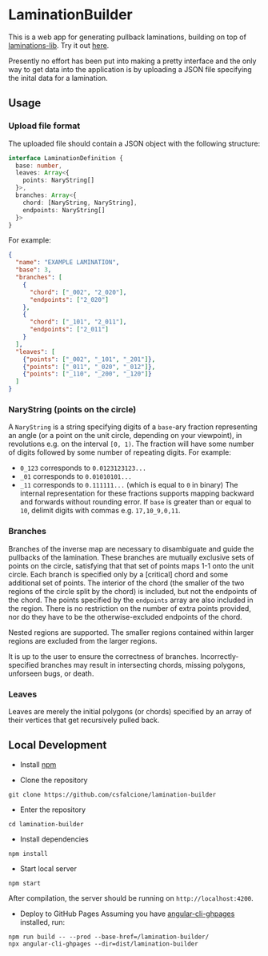 # LaminationBuilder
This is a web app for generating pullback laminations, building on top of <a href="https://github.com/csfalcione/laminations-lib">laminations-lib</a>. Try it out <a href="https://csfalcione.github.io/lamination-builder">here</a>.

Presently no effort has been put into making a pretty interface and the only way to get data into the application is by uploading a JSON file specifying the inital data for a lamination.

## Usage

### Upload file format
The uploaded file should contain a JSON object with the following structure:
```typescript
interface LaminationDefinition {
  base: number,
  leaves: Array<{
    points: NaryString[]
  }>,
  branches: Array<{
    chord: [NaryString, NaryString],
    endpoints: NaryString[]
  }>
}
```

For example:
```json
{
  "name": "EXAMPLE LAMINATION",
  "base": 3,
  "branches": [
    {
      "chord": ["_002", "2_020"],
      "endpoints": ["2_020"]
    },
    {
      "chord": ["_101", "2_011"],
      "endpoints": ["2_011"]
    }
  ],
  "leaves": [
    {"points": ["_002", "_101", "_201"]},
    {"points": ["_011", "_020", "_012"]},
    {"points": ["_110", "_200", "_120"]}
  ]
}
```


### NaryString (points on the circle)
A `NaryString` is a string specifying digits of a `base`-ary fraction representing an angle (or a point on the unit circle, depending on your viewpoint), in revolutions e.g. on the interval `[0, 1)`. The fraction will have some number of digits followed by some number of repeating digits. For example:
- `0_123` corresponds to `0.0123123123...`
- `_01` corresponds to `0.01010101...`
- `_11` corresponds to `0.111111...` (which is equal to `0` in binary)
The internal representation for these fractions supports mapping backward and forwards without rounding error. If `base` is greater than or equal to `10`, delimit digits with commas e.g. `17,10_9,0,11`.

### Branches
Branches of the inverse map are necessary to disambiguate and guide the pullbacks of the lamination. These branches are mutually exclusive sets of points on the circle, satisfying that that set of points maps 1-1 onto the unit circle. Each branch is specified only by a [critical] chord and some additional set of points. The interior of the chord (the smaller of the two regions of the circle split by the chord) is included, but not the endpoints of the chord. The points specified by the `endpoints` array are also included in the region. There is no restriction on the number of extra points provided, nor do they have to be the otherwise-excluded endpoints of the chord.

Nested regions are supported. The smaller regions contained within larger regions are excluded from the larger regions.

It is up to the user to ensure the correctness of branches. Incorrectly-specified branches may result in intersecting chords, missing polygons, unforseen bugs, or death.

### Leaves
Leaves are merely the initial polygons (or chords) specified by an array of their vertices that get recursively pulled back.

## Local Development

- Install <a href="https://www.npmjs.com/get-npm">npm</a>

- Clone the repository
```
git clone https://github.com/csfalcione/lamination-builder
```

- Enter the repository
```
cd lamination-builder
```

- Install dependencies
```
npm install
```

- Start local server
```
npm start
```
After compilation, the server should be running on `http://localhost:4200`.

- Deploy to GitHub Pages
Assuming you have <a href="https://github.com/angular-schule/angular-cli-ghpages/blob/master/docs/README_standalone.md">angular-cli-ghpages</a> installed, run:
```
npm run build -- --prod --base-href=/lamination-builder/
npx angular-cli-ghpages --dir=dist/lamination-builder
```

